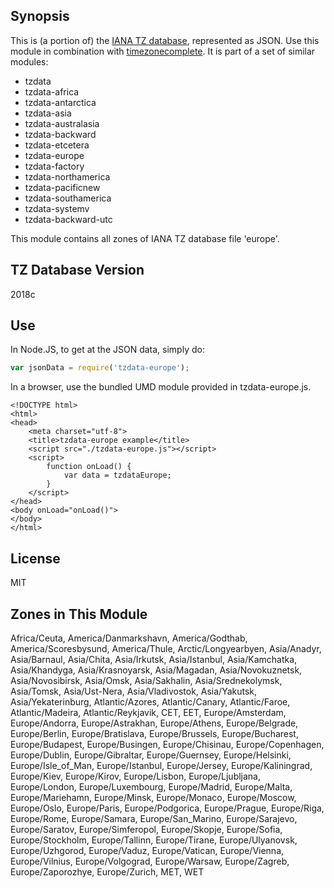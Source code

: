 
## Synopsis

This is (a portion of) the [IANA TZ database](https://www.iana.org/time-zones), represented as JSON. Use this module in combination with [timezonecomplete](https://www.npmjs.com/package/timezonecomplete).
It is part of a set of similar modules:
* tzdata
* tzdata-africa
* tzdata-antarctica
* tzdata-asia
* tzdata-australasia
* tzdata-backward
* tzdata-etcetera
* tzdata-europe
* tzdata-factory
* tzdata-northamerica
* tzdata-pacificnew
* tzdata-southamerica
* tzdata-systemv
* tzdata-backward-utc

This module contains all zones of IANA TZ database file 'europe'.



## TZ Database Version

2018c

## Use

In Node.JS, to get at the JSON data, simply do:

```javascript
var jsonData = require('tzdata-europe');
```

In a browser, use the bundled UMD module provided in tzdata-europe.js.

```
<!DOCTYPE html>
<html>
<head>
    <meta charset="utf-8">
    <title>tzdata-europe example</title>
    <script src="./tzdata-europe.js"></script>
    <script>
        function onLoad() {
            var data = tzdataEurope;
        }
    </script>
</head>
<body onLoad="onLoad()">
</body>
</html>
```

## License

MIT

## Zones in This Module

Africa/Ceuta, America/Danmarkshavn, America/Godthab, America/Scoresbysund, America/Thule, Arctic/Longyearbyen, Asia/Anadyr, Asia/Barnaul, Asia/Chita, Asia/Irkutsk, Asia/Istanbul, Asia/Kamchatka, Asia/Khandyga, Asia/Krasnoyarsk, Asia/Magadan, Asia/Novokuznetsk, Asia/Novosibirsk, Asia/Omsk, Asia/Sakhalin, Asia/Srednekolymsk, Asia/Tomsk, Asia/Ust-Nera, Asia/Vladivostok, Asia/Yakutsk, Asia/Yekaterinburg, Atlantic/Azores, Atlantic/Canary, Atlantic/Faroe, Atlantic/Madeira, Atlantic/Reykjavik, CET, EET, Europe/Amsterdam, Europe/Andorra, Europe/Astrakhan, Europe/Athens, Europe/Belgrade, Europe/Berlin, Europe/Bratislava, Europe/Brussels, Europe/Bucharest, Europe/Budapest, Europe/Busingen, Europe/Chisinau, Europe/Copenhagen, Europe/Dublin, Europe/Gibraltar, Europe/Guernsey, Europe/Helsinki, Europe/Isle_of_Man, Europe/Istanbul, Europe/Jersey, Europe/Kaliningrad, Europe/Kiev, Europe/Kirov, Europe/Lisbon, Europe/Ljubljana, Europe/London, Europe/Luxembourg, Europe/Madrid, Europe/Malta, Europe/Mariehamn, Europe/Minsk, Europe/Monaco, Europe/Moscow, Europe/Oslo, Europe/Paris, Europe/Podgorica, Europe/Prague, Europe/Riga, Europe/Rome, Europe/Samara, Europe/San_Marino, Europe/Sarajevo, Europe/Saratov, Europe/Simferopol, Europe/Skopje, Europe/Sofia, Europe/Stockholm, Europe/Tallinn, Europe/Tirane, Europe/Ulyanovsk, Europe/Uzhgorod, Europe/Vaduz, Europe/Vatican, Europe/Vienna, Europe/Vilnius, Europe/Volgograd, Europe/Warsaw, Europe/Zagreb, Europe/Zaporozhye, Europe/Zurich, MET, WET
